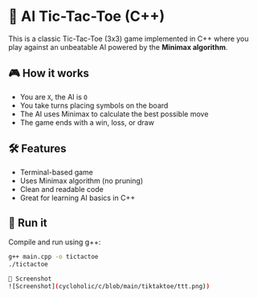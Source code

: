 # 🧠 AI Tic-Tac-Toe (C++)

This is a classic Tic-Tac-Toe (3x3) game implemented in C++ where you play against an unbeatable AI powered by the **Minimax algorithm**.

## 🎮 How it works

- You are `X`, the AI is `O`
- You take turns placing symbols on the board
- The AI uses Minimax to calculate the best possible move
- The game ends with a win, loss, or draw

## 🛠️ Features

- Terminal-based game
- Uses Minimax algorithm (no pruning)
- Clean and readable code
- Great for learning AI basics in C++

## 🚀 Run it

Compile and run using g++:
```bash
g++ main.cpp -o tictactoe
./tictactoe

📸 Screenshot
![Screenshot](cycloholic/c/blob/main/tiktaktoe/ttt.png))
